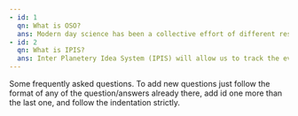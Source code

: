 ```yaml
---
- id: 1
  qn: What is OSO?
  ans: Modern day science has been a collective effort of different researchers and research groups. The collective intellectual power gathered by the scientific ecosystem is akin to the group intelligence (the “wisdom of crowds”) where a wise crowd is generally more intelligent compared to individual members in the group. The additional gain in intelligence is primarily dependent on the efficient flow of value (capital, information, etc.) among the members. The scientific community is still dependent on the rudimentary system for value flow, which is highly centralized, opaque, and redundant. Thereby it suffers from several problems like funding agencies are controlled by a small number of people, majority of scientists’ time is consumed by grant application writing with small success rates, a slow publication process, institutional biases, underpaid researchers, irreproducible publications, high subscription fees for journals, and a general focus on quantity of scientific publications over quality. These problems can be solved and the overall efficiency of the scientific community can be improved by creating an open and decentralized scientific ecosystem based on blockchain technology (or its variants). Open Science Organization (OSO) will be a decentralized community that will create an open and democratic self-sustaining scientific ecosystem.
- id: 2
  qn: What is IPIS?
  ans: Inter Planetery Idea System (IPIS) will allow us to track the evolution of ideas over time as well as quantify the similarity of two ideas. IPIS will facilitate the efficient sharing of the ideas and prevent the community from reinventing wheels, thereby accelerating the pace of the scientific research.
---
```


Some frequently asked questions. To add new questions just follow the format of any of the question/answers already there, add id one more than the last one, and follow the indentation strictly.